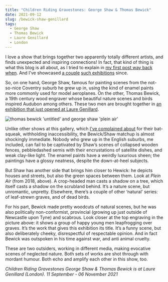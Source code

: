 ```yaml
---
title: "Children Riding Gravestones: George Shaw & Thomas Bewick"
date: 2021-09-12
slug: /bewick-shaw-genillard
tags:
  - George Shaw
  - Thomas Bewick
  - Laure Genillard
  - London
---
```


I love a show that brings together two apparently totally different artists, and finds unexpected and inspiring connections! In fact, that kind of thing is what this blog is all about, as I tried to explain in [my first post way back when](/introducing-artangled). And I’ve showcased [a couple](/cezanne-jaray-schubert) [such exhibitions](/kantarovsky-blatrix-modern) since.

So, on one hand, George Shaw, famous for painting scenes from the not-so-nice Coventry suburb he grew up in, using the kind of enamel paints more commonly used for model aeroplanes. On the other, Thomas Bewick, a 19th century wood engraver whose beautiful nature scenes and birds inspired Audubon among others. These two men are brought together in [an exhibition that just opened at Laure Genillard](http://lglondon.org/files/PR%20Shaw%20&%20Bewick.pdf).

![thomas bewick 'untitled' and george shaw 'plein air'](/bewick-shaw-genillard-1.jpeg)

Unlike other shows at this gallery, which [I’ve complained about](/verjux-genillard) for their bat-squeak, withholding inaccessibility, the Bewick/Shaw matchup is almost shockingly immediate. Nobody who grew up in the English suburbs, me included, can fail to be captivated by Shaw’s scenes of collapsed wooden fences, pebbledashed semis with their encrustations of satellite dishes, and weak clay-like light. The enamel paints have a weirdly luxurious sheen; the paintings have a glossy neatness, despite the down-at-heel subjects.

But Shaw has another side that brings him closer to Hewick: he depicts houses and streets, but also the green spaces between them. Look at *Plein Air* (from 2018, above). A crop-headed man casts a shadow on a tree, which itself casts a shadow on the scrubland behind. It’s a nature scene, but unromantic, unpretty. Elsewhere, there’s a couple of other ‘natural’ series: of leaf-strewn graves, and of dead birds.

For his part, Bewick made pretty woodcuts of natural scenes, but he was also politically non-conformist, provincial (growing up just outside of Newcastle upon Tyne) and scabrous. Look closer at the top engraving in the picture above: it shows a group of happy young men leapfrogging over graves. It’s the work that gives this exhibition its title. It’s a funny scene, but also deliberately cheeky, disrespectful of respectable opinion. And in fact Bewick was outspoken in his time against war, and anti animal cruelty.

These are two outsiders, working in different media, making evocative scenes of neglected nature. Both sets of works are shot through with mordant humour. Both echo and amplify each other in this show, too.

*Children Riding Gravestones George Shaw & Thomas Bewick is at Laure Genillard (London). 11 September - 06 November 2021*
